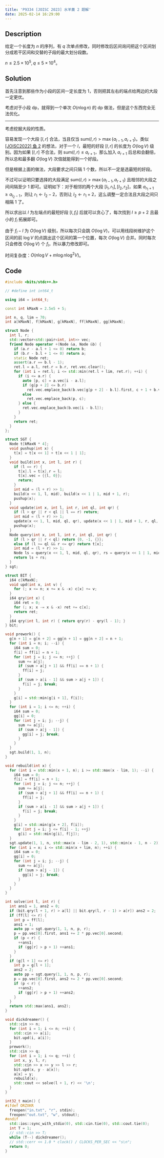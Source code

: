 ```yaml
---
title: 'P9334 [JOISC 2023] 水羊羹 2 题解'
date: 2025-02-14 16:29:00
---
```


## Description

给定一个长度为 $n$ 的序列，有 $q$ 次单点修改，同时修改后区间询问把这个区间划分成若干区间和交替的子段的最大划分段数。

$n\leq 2.5\times 10^5,q\leq 5\times 10^4$。

## Solution

首先注意到那些作为小段的区间一定长度为 $1$，否则把其左右的端点给两边的大段一定更优。

考虑对于小段 dp，就得到一个单次 $O(n\log n)$ 的 dp 做法，但是这个东西完全无法优化。

---

考虑挖掘大段的性质。

容易发现一个大段 $[l,r]$ 合法，当且仅当 $\text{sum}(l,r)>\max\{a_{l-1},a_{r+1}\}$。类似 [[JOISC2022] 鱼 2](https://www.cnblogs.com/Scarab/p/18366037) 的想法，对于一个 $l$，最短的好段 $[l,r]$ 的长度为 $O(\log V)$ 级别。因为如果 $[l,r]$ 不合法，则 $\text{sum}(l,r)\leq a_{r+1}$，那么加入 $a_{r+1}$ 后总和会翻倍，所以总和最多翻 $O(\log V)$ 次倍就能得到一个好段。

但是根据上面的做法，大段要求之间只隔 $1$ 个数，所以不一定是选最短的好段。

不过可以证明只要选择的大段满足 $\text{sum}(l,r)>\max\{a_{l-1},a_{r+1}\}$ 且相邻的大段之间间隔至少 $1$ 即可。证明如下：对于相邻的两个大段 $[l_1,r_1],[l_2,r_2]$，如果 $a_{r_1+1}\geq a_{l_2-1}$，则让 $r_1\leftarrow l_2-2$，否则让 $l_2\leftarrow r_1+2$，这么调整一定合法且大段之间只相隔 $1$ 了。

所以求出以 $l$ 为左端点的最短好段 $[l,f_l]$ 后就可以贪心了，每次找到 $l\geq p+2$ 且最小的 $f_l$ 拓展即可。

由于 $f_l-l$ 为 $O(\log V)$ 级别，所以每次只会跳 $O(\log V)$，可以用线段树维护这个区间的前 $\log V$ 的点跳出这个区间的第一个位置，每次 $O(\log V)$ 合并。同时每次只会修改 $O(\log V)$ 个 $f_l$，所以暴力修改即可。

时间复杂度：$O(n\log V+m\log n\log^2V)$。

## Code

```cpp
#include <bits/stdc++.h>

// #define int int64_t

using i64 = int64_t;

const int kMaxN = 2.5e5 + 5;

int n, q, lim = 70;
int a[kMaxN], f[kMaxN], g[kMaxN], ff[kMaxN], gg[kMaxN];

struct Node {
  int l, r;
  std::vector<std::pair<int, int>> vec;
  friend Node operator +(Node &a, Node &b) {
    if (a.r - a.l + 1 <= 0) return b;
    if (b.r - b.l + 1 <= 0) return a;
    static Node ret;
    assert(a.r == b.l - 1);
    ret.l = a.l, ret.r = b.r, ret.vec.clear();
    for (int i = ret.l; i <= std::min(ret.l + lim, ret.r); ++i) {
      if (i <= a.r) {
        auto [p, c] = a.vec[i - a.l];
        if (g[p + 2] <= b.r)
          ret.vec.emplace_back(b.vec[g[p + 2] - b.l].first, c + 1 + b.vec[g[p + 2] - b.l].second);
        else
          ret.vec.emplace_back(p, c);
      } else {
        ret.vec.emplace_back(b.vec[i - b.l]);
      }
    }
    return ret;
  }
};

struct SGT {
  Node t[kMaxN * 4];
  void pushup(int x) {
    t[x] = t[x << 1] + t[x << 1 | 1];
  }
  void build(int x, int l, int r) {
    if (l == r) {
      t[x].l = t[x].r = l;
      t[x].vec = {{l, 0}};
      return;
    }
    int mid = (l + r) >> 1;
    build(x << 1, l, mid), build(x << 1 | 1, mid + 1, r);
    pushup(x);
  }
  void update(int x, int l, int r, int ql, int qr) {
    if (l > qr || r < ql || l == r) return;
    int mid = (l + r) >> 1;
    update(x << 1, l, mid, ql, qr), update(x << 1 | 1, mid + 1, r, ql, qr);
    pushup(x);
  }
  Node query(int x, int l, int r, int ql, int qr) {
    if (l > qr || r < ql) return {0, -1, {}};
    else if (l >= ql && r <= qr) return t[x];
    int mid = (l + r) >> 1;
    Node ls = query(x << 1, l, mid, ql, qr), rs = query(x << 1 | 1, mid + 1, r, ql, qr);
    return ls + rs;
  }
} sgt;

struct BIT {
  i64 c[kMaxN];
  void upd(int x, int v) {
    for (; x <= n; x += x & -x) c[x] += v;
  }
  i64 qry(int x) {
    i64 ret = 0;
    for (; x; x -= x & -x) ret += c[x];
    return ret;
  }
  i64 qry(int l, int r) { return qry(r) - qry(l - 1); }
} bit;

void prework() {
  g[n + 1] = g[n + 2] = gg[n + 1] = gg[n + 2] = n + 1;
  for (int i = n; i; --i) {
    i64 sum = 0;
    f[i] = ff[i] = n + 1;
    for (int j = i; j <= n; ++j) {
      sum += a[j];
      if (sum > a[j + 1] && ff[i] == n + 1) {
        ff[i] = j;
      }
      if (sum > a[i - 1] && sum > a[j + 1]) {
        f[i] = j; break;
      }
    }
    g[i] = std::min(g[i + 1], f[i]);
  }
  for (int i = 1; i <= n; ++i) {
    i64 sum = 0;
    gg[i] = 0;
    for (int j = i; j; --j) {
      sum += a[j];
      if (sum > a[j - 1]) {
        gg[i] = j; break;
      }
    }
  }
  sgt.build(1, 1, n);
}

void rebuild(int x) {
  for (int i = std::min(x + 1, n); i >= std::max(x - lim, 1); --i) {
    i64 sum = 0;
    f[i] = ff[i] = n + 1;
    for (int j = i; j <= n; ++j) {
      sum += a[j];
      if (sum > a[j + 1] && ff[i] == n + 1) {
        ff[i] = j;
      }
      if (sum > a[i - 1] && sum > a[j + 1]) {
        f[i] = j; break;
      }
    }
    g[i] = std::min(g[x + 2], f[i]);
    for (int j = i; j <= f[i] - 1; ++j)
      g[i] = std::min(g[i], f[j]);
  }
  sgt.update(1, 1, n, std::max(x - lim - 2, 1), std::min(x - 1, n - 2));
  for (int i = x; i <= std::min(x + lim, n); ++i) {
    i64 sum = 0;
    gg[i] = 0;
    for (int j = i; j; --j) {
      sum += a[j];
      if (sum > a[j - 1]) {
        gg[i] = j; break;
      }
    }
  }
}

int solve(int l, int r) {
  int ans1 = 1, ans2 = 0;
  if (bit.qry(l + 1, r) > a[l] || bit.qry(l, r - 1) > a[r]) ans2 = 2;
  if (ff[l] <= r) {
    int p = ff[l];
    ans1 = 1;
    auto pp = sgt.query(1, 1, n, p, r);
    p = pp.vec[0].first, ans1 += 2 * pp.vec[0].second;
    if (p < r) {
      ++ans1;
      if (gg[r] > p + 1) ++ans1;
    }
  }
  if (g[l + 1] <= r) {
    int p = g[l + 1];
    ans2 = 2;
    auto pp = sgt.query(1, 1, n, p, r);
    p = pp.vec[0].first, ans2 += 2 * pp.vec[0].second;
    if (p < r) {
      ++ans2;
      if (gg[r] > p + 1) ++ans2;
    }
  }
  return std::max(ans1, ans2);
}

void dickdreamer() {
  std::cin >> n;
  for (int i = 1; i <= n; ++i) {
    std::cin >> a[i];
    bit.upd(i, a[i]);
  }
  prework();
  std::cin >> q;
  for (int i = 1; i <= q; ++i) {
    int x, y, l, r;
    std::cin >> x >> y >> l >> r;
    bit.upd(x, y - a[x]);
    a[x] = y;
    rebuild(x);
    std::cout << solve(l + 1, r) << '\n';
  }
}

int32_t main() {
#ifdef ORZXKR
  freopen("in.txt", "r", stdin);
  freopen("out.txt", "w", stdout);
#endif
  std::ios::sync_with_stdio(0), std::cin.tie(0), std::cout.tie(0);
  int T = 1;
  // std::cin >> T;
  while (T--) dickdreamer();
  // std::cerr << 1.0 * clock() / CLOCKS_PER_SEC << "s\n";
  return 0;
}
```